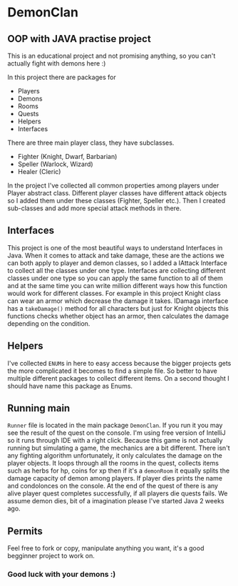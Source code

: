 # DemonClan

## OOP with JAVA practise project

This is an educational project and not promising anything, so you can't actually fight with demons here :)

In this project there are packages for

* Players
* Demons
* Rooms
* Quests
* Helpers
* Interfaces

There are three main player class, they have subclasses.

* Fighter (Knight, Dwarf, Barbarian)
* Speller (Warlock, Wizard)
* Healer (Cleric)

In the project I've collected all common properties among players under Player abstract class. Different player classes have different attack objects so I added them under these classes (Fighter, Speller etc.). Then I created sub-classes and add more special attack methods in there.

## Interfaces

This project is one of the most beautiful ways to understand Interfaces in Java. When it comes to attack and take damage, these are the actions we can both apply to player and demon classes, so I added a IAttack Interface to collect all the classes under one type. Interfaces are collecting different classes under one type so you can apply the same function to all of them and at the same time you can write million different ways how this function would work for different classes. For example in this project Knight class can wear an armor which decrease the damage it takes. IDamaga interface has a `takeDamage()` method for all characters but just for Knight objects this functions checks whether object has an armor, then calculates the damage depending on the condition. 

## Helpers

I've collected `ENUM`s in here to easy access because the bigger projects gets the more complicated it becomes to find a simple file. So better to have multiple different packages to collect different items. On a second thought I should have name this package as Enums.

## Running main

`Runner` file is located in the main package `DemonClan`. If you run it you may see the result of the quest on the console. I'm using free version of  IntelliJ so it runs through IDE with a right click. Because this game is not actually running but simulating a game, the mechanics are a bit different. There isn't any fighting algorithm unfortunately, it only calculates the damage on the player objects. It loops through all the rooms in the quest, collects items such as herbs for hp, coins for xp then if it's a `demonRoom` it equally splits the damage capacity of demon among players. If player dies prints the name and condolonces on the console. At the end of the quest of there is any alive player quest completes successfully, if all players die quests fails. We assume demon dies, bit of a imagination please I've started Java 2 weeks ago.

## Permits

Feel free to fork or copy, manipulate anything you want, it's a good begginner project to work on.

### Good luck with your demons :)
